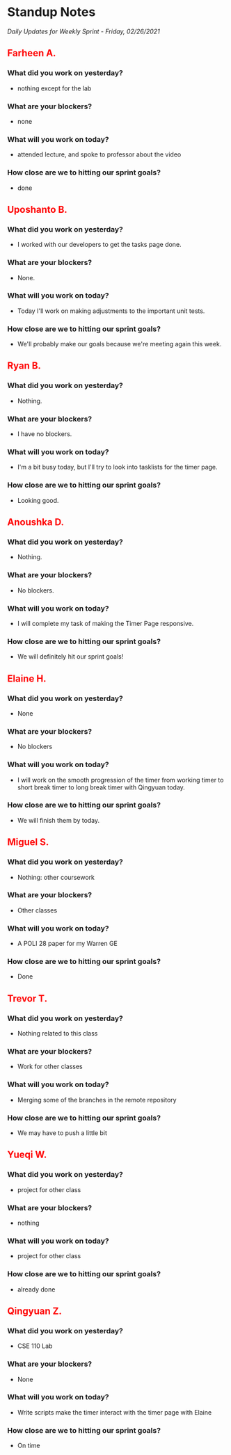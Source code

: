 # Standup Notes

_Daily Updates for Weekly Sprint - Friday, 02/26/2021_

## <span style="color: red;">Farheen A.</span>

### What did you work on yesterday?

- nothing except for the lab

### What are your blockers?

- none

### What will you work on today?

- attended lecture, and spoke to professor about the video

### How close are we to hitting our sprint goals?

- done

## <span style="color: red;">Uposhanto B.</span>

### What did you work on yesterday?

- I worked with our developers to get the tasks page done.

### What are your blockers?

- None.

### What will you work on today?

- Today I'll work on making adjustments to the important unit tests.

### How close are we to hitting our sprint goals?

- We'll probably make our goals because we're meeting again this week.

## <span style="color: red;">Ryan B.</span>

### What did you work on yesterday?

- Nothing.

### What are your blockers?

- I have no blockers.

### What will you work on today?

- I'm a bit busy today, but I'll try to look into tasklists for the timer page.

### How close are we to hitting our sprint goals?

- Looking good.

## <span style="color: red;">Anoushka D.</span>

### What did you work on yesterday?

- Nothing.

### What are your blockers?

- No blockers.

### What will you work on today?

- I will complete my task of making the Timer Page responsive.

### How close are we to hitting our sprint goals?

- We will definitely hit our sprint goals!

## <span style="color: red;">Elaine H.</span>

### What did you work on yesterday?

- None

### What are your blockers?

- No blockers

### What will you work on today?

- I will work on the smooth progression of the timer from working timer to short break timer to long break timer with Qingyuan today.

### How close are we to hitting our sprint goals?

- We will finish them by today.

## <span style="color: red;">Miguel S.</span>

### What did you work on yesterday?

- Nothing: other coursework

### What are your blockers?

- Other classes

### What will you work on today?

- A POLI 28 paper for my Warren GE

### How close are we to hitting our sprint goals?

- Done

## <span style="color: red;">Trevor T.</span>

### What did you work on yesterday?

- Nothing related to this class

### What are your blockers?

- Work for other classes

### What will you work on today?

- Merging some of the branches in the remote repository

### How close are we to hitting our sprint goals?

- We may have to push a little bit

## <span style="color: red;">Yueqi W.</span>

### What did you work on yesterday?

- project for other class

### What are your blockers?

- nothing

### What will you work on today?

- project for other class

### How close are we to hitting our sprint goals?

- already done

## <span style="color: red;">Qingyuan Z.</span>

### What did you work on yesterday?

- CSE 110 Lab

### What are your blockers?

- None

### What will you work on today?

- Write scripts make the timer interact with the timer page with Elaine

### How close are we to hitting our sprint goals?

- On time
